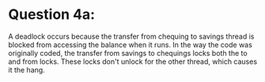 #  Question 4a:
A deadlock occurs because the transfer from chequing to savings thread is blocked from accessing the balance when it runs. In the way the code was originally coded, the transfer from savings to chequings locks both the to and from locks. These locks don't unlock for the other thread, which causes it the hang.